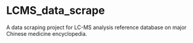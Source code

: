 # LCMS_data_scrape
A data scraping project for LC-MS analysis reference database on major Chinese medicine encyclopedia.

